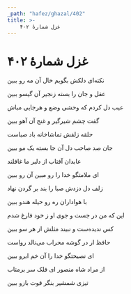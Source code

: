 ```yaml
---
_path: "hafez/ghazal/402"
title: >-
    غزل شمارهٔ ۴۰۲
---
```

# غزل شمارهٔ ۴۰۲

<div class="b" id="bn1"><div class="m1"><p>نکته‌ای دلکش بگویم خال آن مه رو ببین</p></div>
<div class="m2"><p>عقل و جان را بسته زنجیر آن گیسو ببین</p></div></div>
<div class="b" id="bn2"><div class="m1"><p>عیب دل کردم که وحشی وضع و هرجایی مباش</p></div>
<div class="m2"><p>گفت چشم شیرگیر و غنج آن آهو ببین</p></div></div>
<div class="b" id="bn3"><div class="m1"><p>حلقه زلفش تماشاخانه باد صباست</p></div>
<div class="m2"><p>جان صد صاحب دل آن جا بسته یک مو ببین</p></div></div>
<div class="b" id="bn4"><div class="m1"><p>عابدان آفتاب از دلبر ما غافلند</p></div>
<div class="m2"><p>ای ملامتگو خدا را رو مبین آن رو ببین</p></div></div>
<div class="b" id="bn5"><div class="m1"><p>زلف دل دزدش صبا را بند بر گردن نهاد</p></div>
<div class="m2"><p>با هواداران ره رو حیله هندو ببین</p></div></div>
<div class="b" id="bn6"><div class="m1"><p>این که من در جست و جوی او ز خود فارغ شدم</p></div>
<div class="m2"><p>کس ندیده‌ست و نبیند مثلش از هر سو ببین</p></div></div>
<div class="b" id="bn7"><div class="m1"><p>حافظ ار در گوشه محراب می‌نالد رواست</p></div>
<div class="m2"><p>ای نصیحتگو خدا را آن خم ابرو ببین</p></div></div>
<div class="b" id="bn8"><div class="m1"><p>از مراد شاه منصور ای فلک سر برمتاب</p></div>
<div class="m2"><p>تیزی شمشیر بنگر قوت بازو ببین</p></div></div>
